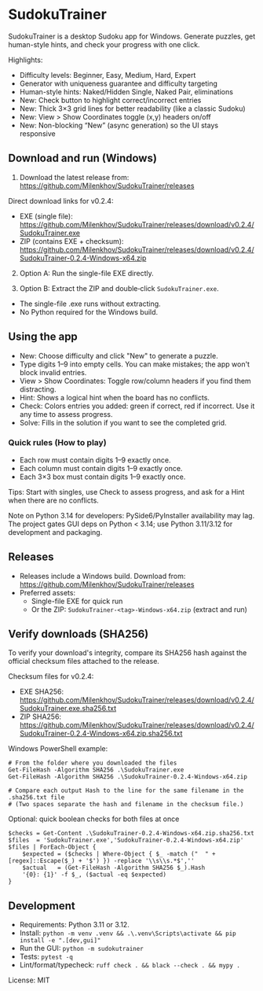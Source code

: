 # SudokuTrainer

SudokuTrainer is a desktop Sudoku app for Windows. Generate puzzles, get human-style hints, and check your progress with one click.

Highlights:
- Difficulty levels: Beginner, Easy, Medium, Hard, Expert
- Generator with uniqueness guarantee and difficulty targeting
- Human-style hints: Naked/Hidden Single, Naked Pair, eliminations
- New: Check button to highlight correct/incorrect entries
- New: Thick 3×3 grid lines for better readability (like a classic Sudoku)
- New: View > Show Coordinates toggle (x,y) headers on/off
- New: Non-blocking “New” (async generation) so the UI stays responsive

## Download and run (Windows)

1) Download the latest release from:
	https://github.com/Milenkhov/SudokuTrainer/releases

Direct download links for v0.2.4:
- EXE (single file): https://github.com/Milenkhov/SudokuTrainer/releases/download/v0.2.4/SudokuTrainer.exe
- ZIP (contains EXE + checksum): https://github.com/Milenkhov/SudokuTrainer/releases/download/v0.2.4/SudokuTrainer-0.2.4-Windows-x64.zip

2) Option A: Run the single-file EXE directly.

3) Option B: Extract the ZIP and double‑click `SudokuTrainer.exe`.

- The single-file .exe runs without extracting.
- No Python required for the Windows build.

## Using the app

- New: Choose difficulty and click "New" to generate a puzzle.
- Type digits 1–9 into empty cells. You can make mistakes; the app won't block invalid entries.
- View > Show Coordinates: Toggle row/column headers if you find them distracting.
- Hint: Shows a logical hint when the board has no conflicts.
- Check: Colors entries you added: green if correct, red if incorrect. Use it any time to assess progress.
- Solve: Fills in the solution if you want to see the completed grid.

### Quick rules (How to play)

- Each row must contain digits 1–9 exactly once.
- Each column must contain digits 1–9 exactly once.
- Each 3×3 box must contain digits 1–9 exactly once.

Tips: Start with singles, use Check to assess progress, and ask for a Hint when there are no conflicts.

Note on Python 3.14 for developers: PySide6/PyInstaller availability may lag. The project gates GUI deps on Python < 3.14; use Python 3.11/3.12 for development and packaging.

## Releases

- Releases include a Windows build. Download from:
	https://github.com/Milenkhov/SudokuTrainer/releases
- Preferred assets:
  - Single-file EXE for quick run
  - Or the ZIP: `SudokuTrainer-<tag>-Windows-x64.zip` (extract and run)

## Verify downloads (SHA256)

To verify your download's integrity, compare its SHA256 hash against the official checksum files attached to the release.

Checksum files for v0.2.4:
- EXE SHA256: https://github.com/Milenkhov/SudokuTrainer/releases/download/v0.2.4/SudokuTrainer.exe.sha256.txt
- ZIP SHA256: https://github.com/Milenkhov/SudokuTrainer/releases/download/v0.2.4/SudokuTrainer-0.2.4-Windows-x64.zip.sha256.txt

Windows PowerShell example:

```
# From the folder where you downloaded the files
Get-FileHash -Algorithm SHA256 .\SudokuTrainer.exe
Get-FileHash -Algorithm SHA256 .\SudokuTrainer-0.2.4-Windows-x64.zip

# Compare each output Hash to the line for the same filename in the .sha256.txt file
# (Two spaces separate the hash and filename in the checksum file.)
```

Optional: quick boolean checks for both files at once

```
$checks = Get-Content .\SudokuTrainer-0.2.4-Windows-x64.zip.sha256.txt
$files  = 'SudokuTrainer.exe','SudokuTrainer-0.2.4-Windows-x64.zip'
$files | ForEach-Object {
	$expected = ($checks | Where-Object { $_ -match ("  " + [regex]::Escape($_) + '$') }) -replace '\\s\\s.*$',''
	$actual   = (Get-FileHash -Algorithm SHA256 $_).Hash
	'{0}: {1}' -f $_, ($actual -eq $expected)
}
```

## Development

- Requirements: Python 3.11 or 3.12.
- Install: `python -m venv .venv && .\.venv\Scripts\activate && pip install -e ".[dev,gui]"`
- Run the GUI: `python -m sudokutrainer`
- Tests: `pytest -q`
- Lint/format/typecheck: `ruff check . && black --check . && mypy .`

License: MIT
